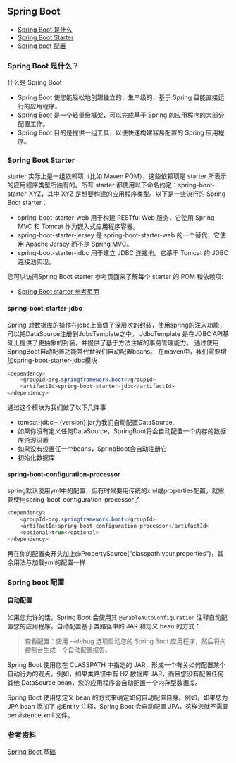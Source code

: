 ## Spring Boot

- [Spring Boot 是什么](#whatisspring)      
- [Spring Boot Starter](#spring-starter)      
- [Spring boot 配置](#spring-config)      




### <a id="whatisspring">Spring Boot 是什么？</a>
什么是 Spring Boot
* Spring Boot 使您能轻松地创建独立的、生产级的、基于 Spring 且能直接运行的应用程序。
* Spring Boot 是一个轻量级框架，可以完成基于 Spring 的应用程序的大部分配置工作。
* Spring Boot 目的是提供一组工具，以便快速构建容易配置的 Spring 应用程序。


### <a id="spring-starter">Spring Boot Starter</a>
starter 实际上是一组依赖项（比如 Maven POM），这些依赖项是 starter 所表示的应用程序类型所独有的。所有 starter 都使用以下命名约定：spring-boot-starter-XYZ，其中 XYZ 是想要构建的应用程序类型。以下是一些流行的 Spring Boot starter：

* spring-boot-starter-web 用于构建 RESTful Web 服务，它使用 Spring MVC 和 Tomcat 作为嵌入式应用程序容器。
* spring-boot-starter-jersey 是 spring-boot-starter-web 的一个替代，它使用 Apache Jersey 而不是 Spring MVC。
* spring-boot-starter-jdbc 用于建立 JDBC 连接池。它基于 Tomcat 的 JDBC 连接池实现。

您可以访问Spring Boot starter 参考页面来了解每个 starter 的 POM 和依赖项:

* [Spring Boot starter 参考页面](https://docs.spring.io/spring-boot/docs/current/reference/htmlsingle/#using-boot-starter)    

#### spring-boot-starter-jdbc
Spring 对数据库的操作在jdbc上面做了深层次的封装，使用spring的注入功能，可以把DataSource注册到JdbcTemplate之中。 
JdbcTemplate 是在JDBC API基础上提供了更抽象的封装，并提供了基于方法注解的事务管理能力。 通过使用SpringBoot自动配置功能并代替我们自动配置beans。
在maven中，我们需要增加spring-boot-starter-jdbc模块
```java
<dependency>
    <groupId>org.springframework.boot</groupId>
    <artifactId>spring-boot-starter-jdbc</artifactId>
</dependency>
```
通过这个模块为我们做了以下几件事
* tomcat-jdbc－{version}.jar为我们自动配置DataSource.
* 如果你没有定义任何DataSource，SpringBoot将会自动配置一个内存的数据库资源设置
* 如果没有设置任一个beans，SpringBoot会自动注册它
* 初始化数据库


#### spring-boot-configuration-processor
spring默认使用yml中的配置，但有时候要用传统的xml或properties配置，就需要使用spring-boot-configuration-processor了
```java
<dependency>
    <groupId>org.springframework.boot</groupId>
    <artifactId>spring-boot-configuration-processor</artifactId>
    <optional>true</optional>
</dependency>
```
再在你的配置类开头加上@PropertySource("classpath:your.properties")，其余用法与加载yml的配置一样



### <a id="spring-config">Spring boot 配置</a>

#### 自动配置
如果您允许的话，Spring Boot 会使用其 `@EnableAutoConfiguration` 注释自动配置您的应用程序。自动配置基于类路径中的 JAR 和定义 bean 的方式：

> 查看配置：使用 --debug 选项启动您的 Spring Boot 应用程序，然后将向控制台生成一个自动配置报告。

Spring Boot 使用您在 CLASSPATH 中指定的 JAR，形成一个有关如何配置某个自动行为的观点。例如，如果类路径中有 H2 数据库 JAR，而且您没有配置任何其他 DataSource bean，您的应用程序会自动配置一个内存型数据库。

Spring Boot 使用您定义 bean 的方式来确定如何自动配置自身。例如，如果您为 JPA bean 添加了 @Entity 注释，Spring Boot 会自动配置 JPA，这样您就不需要 persistence.xml 文件。


### 参考资料    
[Spring Boot 基础](https://www.ibm.com/developerworks/cn/java/j-spring-boot-basics-perry/index.html)      

